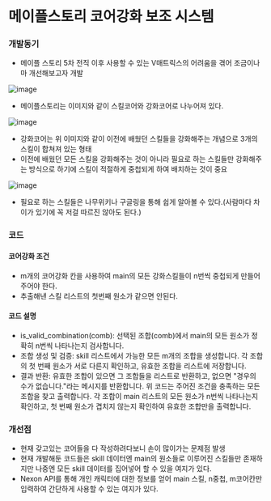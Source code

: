 # 메이플스토리 코어강화 보조 시스템

### 개발동기
- 메이플 스토리 5차 전직 이후 사용할 수 있는 V매트릭스의 어려움을 겪어 조금이나마 개선해보고자 개발

![image](https://github.com/user-attachments/assets/d0c7baa5-036a-4b3a-b085-e992be76cc31)
- 메이플스토리는 이미지와 같이 스킬코어와 강화코어로 나누어져 있다.

![image](https://github.com/user-attachments/assets/96b4a393-19b6-411e-ba34-6ef223c98caf)
- 강화코어는 위 이미지와 같이 이전에 배웠던 스킬들을 강화해주는 개념으로 3개의 스킬이 합쳐져 있는 형태
- 이전에 배웠던 모든 스킬을 강화해주는 것이 아니라 필요로 하는 스킬들만 강화해주는 방식으로 하기에 스킬이 적절하게 중첩되게 하여 배치하는 것이 중요

![image](https://github.com/user-attachments/assets/aaa5bcf2-1df9-4453-99dc-4dad98a4e429)
- 필요로 하는 스킬들은 나무위키나 구글링을 통해 쉽게 알아볼 수 있다.(사람마다 차이가 있기에 꼭 저걸 따르진 않아도 된다.)

### 코드
#### 코어강화 조건
- m개의 코어강화 칸을 사용하여 main의 모든 강화스킬들이 n번씩 중첩되게 만들어 주어야 한다.
- 추출해낸 스킬 리스트의 첫번째 원소가 같으면 안된다.
#### 코드 설명
- is_valid_combination(comb):
선택된 조합(comb)에서 main의 모든 원소가 정확히 n번씩 나타나는지 검사합니다. 
- 조합 생성 및 검증:
skill 리스트에서 가능한 모든 m개의 조합을 생성합니다. 각 조합의 첫 번째 원소가 서로 다른지 확인하고, 유효한 조합을 리스트에 저장합니다. 
- 결과 반환:
유효한 조합이 있으면 그 조합들을 리스트로 반환하고, 없으면 "경우의 수가 없습니다."라는 메시지를 반환합니다. 위 코드는 주어진 조건을 충족하는 모든 조합을 찾고 출력합니다. 각 조합이 main 리스트의 모든 원소가 n번씩 나타나는지 확인하고, 첫 번째 원소가 겹치지 않는지 확인하여 유효한 조합만을 출력합니다.

### 개선점
- 현재 갖고있는 코어들을 다 작성하려다보니 손이 많이가는 문제점 발생
- 현재 개발해둔 코드들은 skill 데이터엔 main의 원소들로 이루어진 스킬들만 존재하지만 나중엔 모든 skill 데이터를 집어넣어 할 수 있을 여지가 있다.
- Nexon API를 통해 개인 캐릭터에 대한 정보를 얻어 main 스킬, n중첩, m코어칸만 입력하여 간단하게 사용할 수 있는 여지가 있다.
